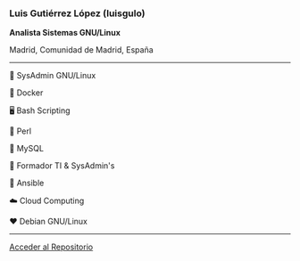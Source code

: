 ### Luis Gutiérrez López (luisgulo)

**Analista Sistemas GNU/Linux**

Madrid, Comunidad de Madrid, España 


---

🐧 SysAdmin GNU/Linux

🐳 Docker

🖥️ Bash Scripting

🐪 Perl

🐬 MySQL

👥 Formador TI  & SysAdmin's

💢 Ansible

☁️ Cloud Computing

❤️ Debian GNU/Linux

---
[Acceder al Repositorio](https://github.com/luisgulo?tab=repositories)



<!--
**luisgulo/luisgulo** is a ✨ _special_ ✨ repository because its `README.md` (this file) appears on your GitHub profile.

Here are some ideas to get you started:

- 🔭 I’m currently working on ...
- 🌱 I’m currently learning ...
- 👯 I’m looking to collaborate on ...
- 🤔 I’m looking for help with ...
- 💬 Ask me about ...
- 📫 How to reach me: ...
- 😄 Pronouns: ...
- ⚡ Fun fact: ...
-->
